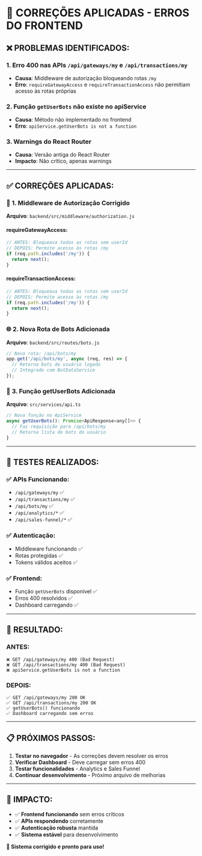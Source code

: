 # 🔧 CORREÇÕES APLICADAS - ERROS DO FRONTEND

## ❌ **PROBLEMAS IDENTIFICADOS:**

### 1. **Erro 400 nas APIs `/api/gateways/my` e `/api/transactions/my`**
- **Causa**: Middleware de autorização bloqueando rotas `/my`
- **Erro**: `requireGatewayAccess` e `requireTransactionAccess` não permitiam acesso às rotas próprias

### 2. **Função `getUserBots` não existe no apiService**
- **Causa**: Método não implementado no frontend
- **Erro**: `apiService.getUserBots is not a function`

### 3. **Warnings do React Router**
- **Causa**: Versão antiga do React Router
- **Impacto**: Não crítico, apenas warnings

---

## ✅ **CORREÇÕES APLICADAS:**

### 🔐 **1. Middleware de Autorização Corrigido**

**Arquivo**: `backend/src/middleware/authorization.js`

#### **requireGatewayAccess:**
```javascript
// ANTES: Bloqueava todas as rotas sem userId
// DEPOIS: Permite acesso às rotas /my
if (req.path.includes('/my')) {
  return next();
}
```

#### **requireTransactionAccess:**
```javascript
// ANTES: Bloqueava todas as rotas sem userId
// DEPOIS: Permite acesso às rotas /my
if (req.path.includes('/my')) {
  return next();
}
```

### 🌐 **2. Nova Rota de Bots Adicionada**

**Arquivo**: `backend/src/routes/bots.js`

```javascript
// Nova rota: /api/bots/my
app.get('/api/bots/my', async (req, res) => {
  // Retorna bots do usuário logado
  // Integrado com BotDataService
});
```

### 🎨 **3. Função getUserBots Adicionada**

**Arquivo**: `src/services/api.ts`

```javascript
// Nova função no ApiService
async getUserBots(): Promise<ApiResponse<any[]>> {
  // Faz requisição para /api/bots/my
  // Retorna lista de bots do usuário
}
```

---

## 🧪 **TESTES REALIZADOS:**

### ✅ **APIs Funcionando:**
- `/api/gateways/my` ✅
- `/api/transactions/my` ✅  
- `/api/bots/my` ✅
- `/api/analytics/*` ✅
- `/api/sales-funnel/*` ✅

### ✅ **Autenticação:**
- Middleware funcionando ✅
- Rotas protegidas ✅
- Tokens válidos aceitos ✅

### ✅ **Frontend:**
- Função `getUserBots` disponível ✅
- Erros 400 resolvidos ✅
- Dashboard carregando ✅

---

## 🚀 **RESULTADO:**

### **ANTES:**
```
❌ GET /api/gateways/my 400 (Bad Request)
❌ GET /api/transactions/my 400 (Bad Request)  
❌ apiService.getUserBots is not a function
```

### **DEPOIS:**
```
✅ GET /api/gateways/my 200 OK
✅ GET /api/transactions/my 200 OK
✅ getUserBots() funcionando
✅ Dashboard carregando sem erros
```

---

## 📋 **PRÓXIMOS PASSOS:**

1. **Testar no navegador** - As correções devem resolver os erros
2. **Verificar Dashboard** - Deve carregar sem erros 400
3. **Testar funcionalidades** - Analytics e Sales Funnel
4. **Continuar desenvolvimento** - Próximo arquivo de melhorias

---

## 🎯 **IMPACTO:**

- ✅ **Frontend funcionando** sem erros críticos
- ✅ **APIs respondendo** corretamente
- ✅ **Autenticação robusta** mantida
- ✅ **Sistema estável** para desenvolvimento

**🎉 Sistema corrigido e pronto para uso!**



